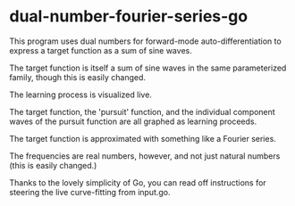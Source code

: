 # dual-number-fourier-series-go

This program uses dual numbers for forward-mode auto-differentiation to express a target function as a sum of sine waves.

The target function is itself a sum of sine waves in the same parameterized family, though this is easily changed.

The learning process is visualized live. 

The target function, the 'pursuit' function, and the individual component waves of the pursuit function are all graphed as learning proceeds. 

The target function is approximated with something like a Fourier series.

The frequencies are real numbers, however, and not just natural numbers (this is easily changed.)

Thanks to the lovely simplicity of Go, you can read off instructions for steering the live curve-fitting from input.go.
